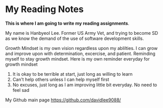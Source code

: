 # My Reading Notes

**This is where I am going to write my reading assignments**. 

My name is Hanbyeol Lee. Former US Army Vet, and trying to become SD as we know the demand of the use of software development skills. 

Growth Mindset is my own vision regardless upon my ablilties. I can grow and improve upon with determination, excercise, and patient. Reminding myself to stay growth mindset.
Here is my own reminder everyday for growth mindset

1. It is okay to be terrible at start, just long as willing to learn
2. Can't help others unless I can help myself first
4. No excuses, just long as I am improving little bit everyday. No need to feel sad





My Github main page <https://github.com/davidlee9088/>
